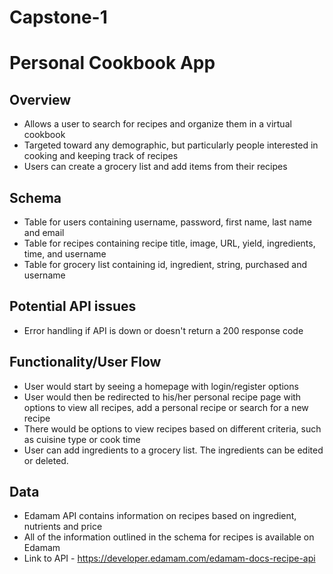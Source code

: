 # Capstone-1

# Personal Cookbook App

## Overview

- Allows a user to search for recipes and organize them in a virtual cookbook  
- Targeted toward any demographic, but particularly people interested in cooking and keeping track of recipes
- Users can create a grocery list and add items from their recipes

## Schema 

- Table for users containing username, password, first name, last name and email  
- Table for recipes containing recipe title, image, URL, yield, ingredients, time, and username
- Table for grocery list containing id, ingredient, string, purchased and username

## Potential API issues

- Error handling if API is down or doesn't return a 200 response code

## Functionality/User Flow

- User would start by seeing a homepage with login/register options
- User would then be redirected to his/her personal recipe page with options to view all recipes, add a personal recipe or search for a new recipe
- There would be options to view recipes based on different criteria, such as cuisine type or cook time
- User can add ingredients to a grocery list. The ingredients can be edited or deleted.

## Data
- Edamam API contains information on recipes based on ingredient, nutrients and price
- All of the information outlined in the schema for recipes is available on Edamam
- Link to API - https://developer.edamam.com/edamam-docs-recipe-api

